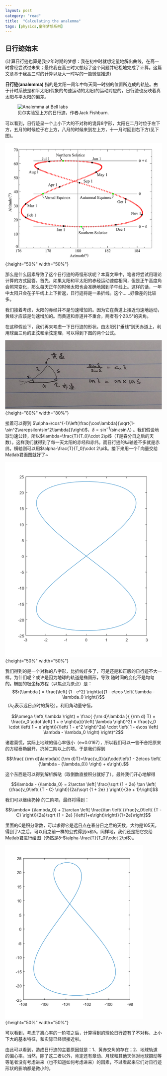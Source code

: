 ```yaml
---
layout: post
category: "read"
title:  "Calculating the analemma"
tags: [physics,童年梦想系列]
---
```

## 日行迹始末

(计算日行迹也算是我少年时期的梦想：我在初中时就想定量地解出曲线，在高一时曾经尝试过未果；最终我在高三时又想起了这个问题并轻松地完成了计算。这篇文章基于我高三时的计算以及大一时写的一篇微信推送)

**日行迹(analemma)** 指的是太阳一周年中每天同一时刻的位置所连成的轨迹。由于计时系统是和平太阳(假象的匀速运动的太阳)的运动对应的，日行迹也反映着真太阳与平太阳的偏差。
<!--more-->

<figure>
  <img src="{{site.url}}/pics/analemma/analemma1.jpg" alt="Analemma at Bell labs" height="50%" width="50%"/>
  <figcaption>贝尔实验室上方的日行迹，作者Jack Fishburn.</figcaption>
</figure>
<!--![Analemma at Bell labs](/pics/analemma/analemma1.jpg){:height="50%" width="50%"}
*贝尔实验室上方的日行迹，作者Jack Fishburn*-->

可以看到，日行迹呈一个上小下大的不对称的诡异8字形，太阳在二月时位于左下方，五月的时候位于右上方，八月的时候来到左上方，十一月时回到右下方(见下图)。

![Analemma-wikipedia](/pics/analemma/Analemma_Earth.png){:height="50%" width="50%"}

那么是什么因素导致了这个日行迹的奇怪形状呢？本篇文章中，笔者将尝试用理论计算的方式回答。首先，如果太阳和平太阳的赤经运动速度相同，但是正午高度角会照常变化，那么每天正午的时候太阳也会准确地回到子午线上。这样的话，一年中太阳只会在子午线上上下折返，日行迹将是一条折线。这个......好像差的比较多。

我们接着考虑，太阳的赤经并不是匀速增加的。因为它在黄道上接近匀速地运动，黄经才应该是匀速增加的。而黄道和赤道并不重合，两者有个23.5°的夹角。

在这种假设下，我们再来考虑一下日行迹的形状。由太阳引“垂线”到天赤道上，利用球面三角的正弦和余弦定理，可以得到下图的两个公式。

![handwritten-equation](/pics/analemma/equation.jpg){:height="80%" width="80%"}

接着可以得到
$\alpha=\cos^{-1}\left(\frac{\cos\lambda}{\sqrt{1-\sin^2\varepsilon\sin^2\lambda}}\right)$，$\delta  = \sin ^{-1}\left(\sin \varepsilon \sin \lambda\right)$
。我们假设地球匀速公转，所以$\lambda=\frac{T}{T_0}\cdot 2\pi$（$T$是春分日之后的天数）。这样我们就得到了每一天太阳的赤经和赤纬。而日行迹的纵轴差不多就是赤纬，横轴则可以用$\alpha-\frac{T}{T_0}\cdot 2\pi$。接下来用一个T向量交给Matlab君画图就好了~

![matlab-plot-1](/pics/analemma/plot1.jpg){:height="50%" width="50%"}

我们得到的是一个对称的八字形，比折线好多了，可是还是和正版的日行迹不大一样。为什们呢？或许是因为地球的轨道是椭圆形，导致 随时间的变化不是均匀的。椭圆的极坐标方程（以焦点为原点）是：
$$r(\lambda ) = \frac{\left( {1 - e^2} \right)a}{1 - e\cos \left( \lambda  - \lambda_0 \right)}$$
（$\lambda_0$表示远日点时的黄经）。利用角动量守恒，

$$\omega \left( \lambda  \right) = \frac{ {\rm d}\lambda }{ {\rm d} T} = \frac{v_0 \cdot \left( 1 + e \right)a}{r\left( \lambda  \right)^2} = \frac{v_0 \cdot \left( 1 + e \right)}{\left( 1 - e^2 \right)^2a} \cdot \left( 1 - e\cos \left( \lambda  - \lambda_0 \right) \right)^2$$

诸君莫慌，实际上地球的偏心率很小（e=0.0167），所以我们可以~~一言不合~~把原来的方程泰勒展开，扔掉二阶以上的项。于是我们得到

$$\frac{ {\rm d}\lambda}{ {\rm d}T}=\frac{v_0}{a}\cdot\left(1 - 2e\cos \left( {\lambda  - {\lambda_0}} \right) + e\right).$$

这个东西是可以得到解析解哒（取倒数直接积分就好了）。最终我们开心地解得



$$\lambda  - {\lambda_0} = 2\arctan \left[ \frac{\sqrt {1 + 2e} \tan \left( {\frac{v_0\left( {T - C} \right)}{2a}\sqrt {1 + 2e} } \right)}{3e + 1}\right]$$

我们可以继续扔掉 的二阶项，最终将得到：

$$\lambda= {\lambda_0} + 2\arctan \left[ \frac{\tan \left( {\frac{v_0\left( {T - C} \right)}{2a}\sqrt {1 + 2e} }\left(1+e\right)\right)}{1+2e}\right]$$

里面的$C$是积分常数，可以求得它是远日点在春分日之后的天数，大约是105天。
得到了$\lambda$之后，可以用之前一样的公式得到$\alpha$和$\delta$。同样地，我们还是把它交给Matlab君进行绘图（仍然是$\delta$-$\alpha-\frac{T}{T_0}\cdot 2\pi$）。

![matlab-plot-2](/pics/analemma/plot2.bmp){:height="50%" width="50%"}

可以看到，考虑了离心率的一阶项之后，计算得到的理论日行迹有了不对称、上小下大的基本特征，和实际已经很接近啦。

由此可以看到，造成日行迹的主要原因就是：1、黄赤交角的存在；2、地球轨道的偏心率。当然，除了这二者以外，肯定还有章动、月球和其他天体对地球摄动等等笔者没有考虑进来（也不知道如何考虑进来）的因素，不过看起来它们对日行迹形状的影响都是微小的。
